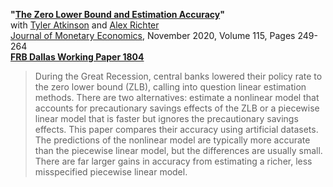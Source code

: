 **"[The Zero Lower Bound and Estimation Accuracy](ART_Estimation.pdf)"**  
with [Tyler Atkinson](https://www.dallasfed.org/research/economists/atkinson.aspx) and [Alex Richter](http://www.alexrichterecon.com/)  
[Journal of Monetary Economics](https://doi.org/10.1016/j.jmoneco.2019.06.007), November 2020, Volume 115, Pages 249-264  
**[FRB Dallas Working Paper 1804](https://doi.org/10.24149/wp1804r1)**

> During the Great Recession, central banks lowered their policy rate to the zero lower bound (ZLB), calling into question linear estimation methods. There are two alternatives: estimate a nonlinear model that accounts for precautionary savings effects of the ZLB or a piecewise linear model that is faster but ignores the precautionary savings effects. This paper compares their accuracy using artificial datasets. The predictions of the nonlinear model are typically more accurate than the piecewise linear model, but the differences are usually small. There are far larger gains in accuracy from estimating a richer, less misspecified piecewise linear model.
